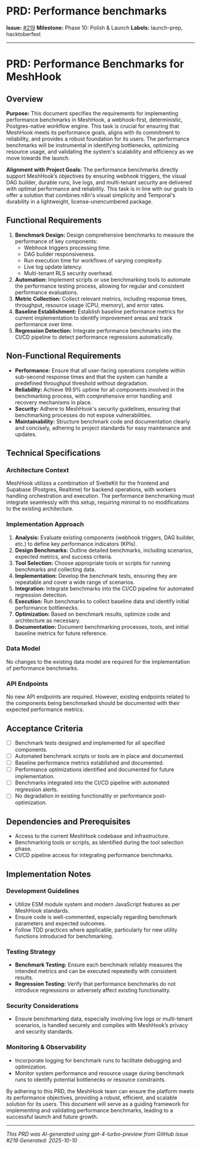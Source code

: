 # PRD: Performance benchmarks

**Issue:** [#219](https://github.com/profullstack/meshhook/issues/219)
**Milestone:** Phase 10: Polish & Launch
**Labels:** launch-prep, hacktoberfest

---

# PRD: Performance Benchmarks for MeshHook

## Overview

**Purpose:** This document specifies the requirements for implementing performance benchmarks in MeshHook, a webhook-first, deterministic, Postgres-native workflow engine. This task is crucial for ensuring that MeshHook meets its performance goals, aligns with its commitment to reliability, and provides a robust foundation for its users. The performance benchmarks will be instrumental in identifying bottlenecks, optimizing resource usage, and validating the system's scalability and efficiency as we move towards the launch.

**Alignment with Project Goals:** The performance benchmarks directly support MeshHook’s objectives by ensuring webhook triggers, the visual DAG builder, durable runs, live logs, and multi-tenant security are delivered with optimal performance and reliability. This task is in line with our goals to offer a solution that combines n8n's visual simplicity and Temporal's durability in a lightweight, license-unencumbered package.

## Functional Requirements

1. **Benchmark Design:** Design comprehensive benchmarks to measure the performance of key components:
   - Webhook triggers processing time.
   - DAG builder responsiveness.
   - Run execution time for workflows of varying complexity.
   - Live log update latency.
   - Multi-tenant RLS security overhead.
2. **Automation:** Implement scripts or use benchmarking tools to automate the performance testing process, allowing for regular and consistent performance evaluations.
3. **Metric Collection:** Collect relevant metrics, including response times, throughput, resource usage (CPU, memory), and error rates.
4. **Baseline Establishment:** Establish baseline performance metrics for current implementation to identify improvement areas and track performance over time.
5. **Regression Detection:** Integrate performance benchmarks into the CI/CD pipeline to detect performance regressions automatically.

## Non-Functional Requirements

- **Performance:** Ensure that all user-facing operations complete within sub-second response times and that the system can handle a predefined throughput threshold without degradation.
- **Reliability:** Achieve 99.9% uptime for all components involved in the benchmarking process, with comprehensive error handling and recovery mechanisms in place.
- **Security:** Adhere to MeshHook's security guidelines, ensuring that benchmarking processes do not expose vulnerabilities.
- **Maintainability:** Structure benchmark code and documentation clearly and concisely, adhering to project standards for easy maintenance and updates.

## Technical Specifications

### Architecture Context

MeshHook utilizes a combination of SvelteKit for the frontend and Supabase (Postgres, Realtime) for backend operations, with workers handling orchestration and execution. The performance benchmarking must integrate seamlessly with this setup, requiring minimal to no modifications to the existing architecture.

### Implementation Approach

1. **Analysis:** Evaluate existing components (webhook triggers, DAG builder, etc.) to define key performance indicators (KPIs).
2. **Design Benchmarks:** Outline detailed benchmarks, including scenarios, expected metrics, and success criteria.
3. **Tool Selection:** Choose appropriate tools or scripts for running benchmarks and collecting data.
4. **Implementation:** Develop the benchmark tests, ensuring they are repeatable and cover a wide range of scenarios.
5. **Integration:** Integrate benchmarks into the CI/CD pipeline for automated regression detection.
6. **Execution:** Run benchmarks to collect baseline data and identify initial performance bottlenecks.
7. **Optimization:** Based on benchmark results, optimize code and architecture as necessary.
8. **Documentation:** Document benchmarking processes, tools, and initial baseline metrics for future reference.

### Data Model

No changes to the existing data model are required for the implementation of performance benchmarks.

### API Endpoints

No new API endpoints are required. However, existing endpoints related to the components being benchmarked should be documented with their expected performance metrics.

## Acceptance Criteria

- [ ] Benchmark tests designed and implemented for all specified components.
- [ ] Automated benchmark scripts or tools are in place and documented.
- [ ] Baseline performance metrics established and documented.
- [ ] Performance optimizations identified and documented for future implementation.
- [ ] Benchmarks integrated into the CI/CD pipeline with automated regression alerts.
- [ ] No degradation in existing functionality or performance post-optimization.

## Dependencies and Prerequisites

- Access to the current MeshHook codebase and infrastructure.
- Benchmarking tools or scripts, as identified during the tool selection phase.
- CI/CD pipeline access for integrating performance benchmarks.

## Implementation Notes

### Development Guidelines

- Utilize ESM module system and modern JavaScript features as per MeshHook standards.
- Ensure code is well-commented, especially regarding benchmark parameters and expected outcomes.
- Follow TDD practices where applicable, particularly for new utility functions introduced for benchmarking.

### Testing Strategy

- **Benchmark Testing:** Ensure each benchmark reliably measures the intended metrics and can be executed repeatedly with consistent results.
- **Regression Testing:** Verify that performance benchmarks do not introduce regressions or adversely affect existing functionality.

### Security Considerations

- Ensure benchmarking data, especially involving live logs or multi-tenant scenarios, is handled securely and complies with MeshHook’s privacy and security standards.

### Monitoring & Observability

- Incorporate logging for benchmark runs to facilitate debugging and optimization.
- Monitor system performance and resource usage during benchmark runs to identify potential bottlenecks or resource constraints.

By adhering to this PRD, the MeshHook team can ensure the platform meets its performance objectives, providing a robust, efficient, and scalable solution for its users. This document will serve as a guiding framework for implementing and validating performance benchmarks, leading to a successful launch and future growth.

---

*This PRD was AI-generated using gpt-4-turbo-preview from GitHub issue #219*
*Generated: 2025-10-10*
